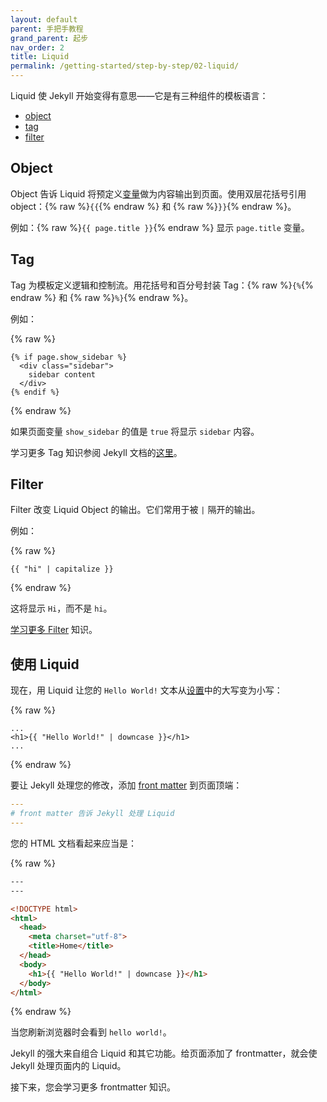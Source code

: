 ```yaml
---
layout: default
parent: 手把手教程
grand_parent: 起步
nav_order: 2
title: Liquid
permalink: /getting-started/step-by-step/02-liquid/
---
```


Liquid 使 Jekyll 开始变得有意思——它是有三种组件的模板语言：
  * [object](#object)
  * [tag](#tag) 
  * [filter](#filter)

## Object

Object 告诉 Liquid 将预定义[变量](../../site-structure/variables/)做为内容输出到页面。使用双层花括号引用 object：{% raw %}`{{`{% endraw %} 和 {% raw %}`}}`{% endraw %}。

例如：{% raw %}`{{ page.title }}`{% endraw %} 显示 `page.title` 变量。

## Tag

Tag 为模板定义逻辑和控制流。用花括号和百分号封装 Tag：{% raw %}`{%`{% endraw %} 和
{% raw %}`%}`{% endraw %}。

例如：

{% raw %}
```liquid
{% if page.show_sidebar %}
  <div class="sidebar">
    sidebar content
  </div>
{% endif %}
```
{% endraw %}

如果页面变量 `show_sidebar` 的值是 `true` 将显示 `sidebar` 内容。 

学习更多 Tag 知识参阅 Jekyll 文档的[这里](/site-structure/liquid/tags/)。

## Filter

Filter 改变 Liquid Object 的输出。它们常用于被 `|` 隔开的输出。 

例如：

{% raw %}
```liquid
{{ "hi" | capitalize }}
```
{% endraw %}

这将显示 `Hi`，而不是 `hi`。

[学习更多 Filter](/site-structure/liquid/filters/) 知识。

## 使用 Liquid

现在，用 Liquid 让您的 `Hello World!` 文本从[设置](../01-setup/)中的大写变为小写：

{% raw %}
```liquid
...
<h1>{{ "Hello World!" | downcase }}</h1>
...
```
{% endraw %}

要让 Jekyll 处理您的修改，添加 [front matter](../03-front-matter/) 到页面顶端：

```yaml
---
# front matter 告诉 Jekyll 处理 Liquid
---
```

您的 HTML 文档看起来应当是：

{% raw %}
```html
---
---

<!DOCTYPE html>
<html>
  <head>
    <meta charset="utf-8">
    <title>Home</title>
  </head>
  <body>
    <h1>{{ "Hello World!" | downcase }}</h1>
  </body>
</html>
```
{% endraw %}

当您刷新浏览器时会看到 `hello world!`。

Jekyll 的强大来自组合 Liquid 和其它功能。给页面添加了 frontmatter，就会使 Jekyll 处理页面内的 Liquid。

接下来，您会学习更多 frontmatter 知识。
